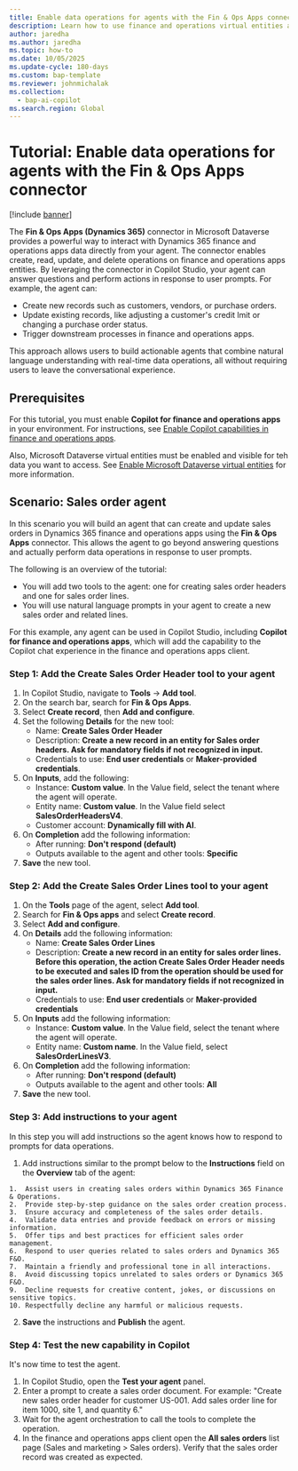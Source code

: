 ```yaml
---
title: Enable data operations for agents with the Fin & Ops Apps connector
description: Learn how to use finance and operations virtual entities as knowledge sources for your ERP agents through a tutorial.
author: jaredha
ms.author: jaredha
ms.topic: how-to
ms.date: 10/05/2025
ms.update-cycle: 180-days
ms.custom: bap-template
ms.reviewer: johnmichalak
ms.collection:
  - bap-ai-copilot
ms.search.region: Global
---
```


# Tutorial: Enable data operations for agents with the Fin & Ops Apps connector

[!include [banner](../includes/banner.md)]

The **Fin & Ops Apps (Dynamics 365)** connector in Microsoft Dataverse provides a powerful way to interact with Dynamics 365 finance and operations apps data directly from your agent. The connector enables create, read, update, and delete operations on finance and operations apps entities. By leveraging the connector in Copilot Studio, your agent can answer questions and perform actions in response to user prompts. For example, the agent can:

- Create new records such as customers, vendors, or purchase orders.
- Update existing records, like adjusting a customer's credit lmit or changing a purchase order status.
- Trigger downstream processes in finance and operations apps.

This approach allows users to build actionable agents that combine natural language understanding with real-time data operations, all without requiring users to leave the conversational experience.

## Prerequisites
For this tutorial, you must enable **Copilot for finance and operations apps** in your environment. For instructions, see [Enable Copilot capabilities in finance and operations apps](./enable-copilot.md).

Also, Microsoft Dataverse virtual entities must be enabled and visible for teh data you want to access. See [Enable Microsoft Dataverse virtual entities](../power-platform/enable-virtual-entities.md) for more information.

## Scenario: Sales order agent
In this scenario you will build an agent that can create and update sales orders in Dynamics 365 finance and operations apps using the **Fin & Ops Apps** connector. This allows the agent to go beyond answering questions and actually perform data operations in response to user prompts.

The following is an overview of the tutorial:
- You will add two tools to the agent: one for creating sales order headers and one for sales order lines.
- You will use natural language prompts in your agent to create a new sales order and related lines.

For this example, any agent can be used in Copilot Studio, including **Copilot for finance and operations apps**, which will add the capability to the Copilot chat experience in the finance and operations apps client.

### Step 1: Add the Create Sales Order Header tool to your agent
1. In Copilot Studio, navigate to **Tools** -> **Add tool**.
2. On the search bar, search for **Fin & Ops Apps**.
3. Select **Create record**, then **Add and configure**.
4. Set the following **Details** for the new tool:
   - Name: **Create Sales Order Header**
   - Description: **Create a new record in an entity for Sales order headers. Ask for mandatory fields if not recognized in input.**
   - Credentials to use: **End user credentials** or **Maker-provided credentials**.
5. On **Inputs**, add the following:
   - Instance: **Custom value**. In the Value field, select the tenant where the agent will operate.
   - Entity name: **Custom value**. In the Value field select **SalesOrderHeadersV4**.
   - Customer account: **Dynamically fill with AI**.
6. On **Completion** add the following information:
   - After running: **Don't respond (default)**
   - Outputs available to the agent and other tools: **Specific**
7. **Save** the new tool.

### Step 2: Add the Create Sales Order Lines tool to your agent
1. On the **Tools** page of the agent, select **Add tool**.
2. Search for **Fin & Ops apps** and select **Create record**.
3. Select **Add and configure**.
4. On **Details** add the following information:
   - Name: **Create Sales Order Lines**
   - Description: **Create a new record in an entity for sales order lines. Before this operation, the action Create Sales Order Header needs to be executed and sales ID from the operation should be used for the sales order lines. Ask for mandatory fields if not recognized in input.**
   - Credentials to use: **End user credentials** or **Maker-provided credentials**
5. On **Inputs** add the following information:
   - Instance: **Custom value**. In the Value field, select the tenant where the agent will operate.
   - Entity name: **Custom name**. In the Value field, select **SalesOrderLinesV3**.
6. On **Completion** add the following information:
   - After running: **Don't respond (default)**
   - Outputs available to the agent and other tools: **All**
7. **Save** the new tool.

### Step 3: Add instructions to your agent
In this step you will add instructions so the agent knows how to respond to prompts for data operations.

1. Add instructions similar to the prompt below to the **Instructions** field on the **Overview** tab of the agent:
```
1.	Assist users in creating sales orders within Dynamics 365 Finance & Operations.
2.	Provide step-by-step guidance on the sales order creation process.
3.	Ensure accuracy and completeness of the sales order details.
4.	Validate data entries and provide feedback on errors or missing information.
5.	Offer tips and best practices for efficient sales order management.
6.	Respond to user queries related to sales orders and Dynamics 365 F&O.
7.	Maintain a friendly and professional tone in all interactions.
8.	Avoid discussing topics unrelated to sales orders or Dynamics 365 F&O.
9.	Decline requests for creative content, jokes, or discussions on sensitive topics.
10.	Respectfully decline any harmful or malicious requests.
```
2. **Save** the instructions and **Publish** the agent.

### Step 4: Test the new capability in Copilot
It's now time to test the agent. 
1. In Copilot Studio, open the **Test your agent** panel.
2. Enter a prompt to create a sales order document. For example: "Create new sales order header for customer US-001. Add sales order line for item 1000, site 1, and quantity 6."
3. Wait for the agent orchestration to call the tools to complete the operation.
4. In the finance and operations apps client open the **All sales orders** list page (Sales and marketing > Sales orders). Verify that the sales order record was created as expected.
